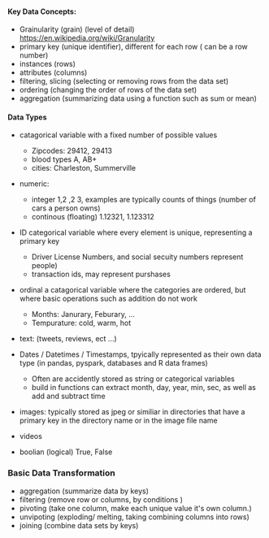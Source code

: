 

#### Key Data Concepts:
+ Grainularity  (grain) (level of detail)  https://en.wikipedia.org/wiki/Granularity
+ primary key (unique identifier), different for each row ( can be a row number)
+ instances (rows)
+ attributes (columns)
+ filtering, slicing (selecting or removing rows from the data set)
+ ordering (changing the order of rows of the data set)
+ aggregation (summarizing data using a function such as sum or mean)
 
 #### Data Types
 + catagorical variable with a fixed number of possible values
	+ Zipcodes: 29412, 29413
	+ blood types A, AB+
	+ cities: Charleston, Summerville

 + numeric:
    * integer 1,2 ,2 3, examples are typically counts of things (number of cars a person owns)
    * continous (floating) 1.12321, 1.123312 

 + ID categorical variable where every element is unique, representing a primary key
    * Driver License Numbers, and social secuity numbers represent people)
    * transaction ids, may represent purshases
	
 + ordinal a catagorical variable where the categories are ordered, but where basic operations such as addition do not work
    * Months: Janurary, Feburary, ... 
    * Tempurature: cold, warm, hot

 + text: (tweets, reviews, ect ...)
 + Dates / Datetimes / Timestamps, tpyically represented as their own data type (in pandas, pyspark, databases and R data frames)
    * Often are accidently stored as string or categorical variables
    * build in functions can extract month, day, year, min, sec, as well as add and subtract time

 + images: typically stored as jpeg or similiar in directories that have a primary key in the directory name or in the image file name
 + videos
 + boolian (logical) True, False
 
 
 ### Basic Data Transformation
 + aggregation (summarize data by keys)
 + filtering (remove row or columns, by conditions )
 + pivoting (take one column, make each unique value it's own column.)
 + unvipoting (exploding/ melting, taking combining columns into rows)
 + joining (combine data sets by keys)
 

